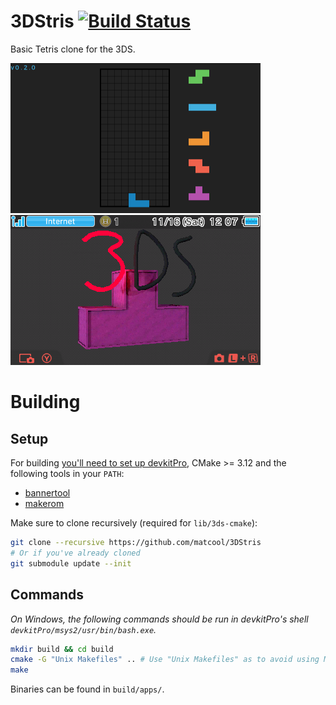 # 3DStris [![Build Status][travis-badge]][travis-link]
Basic Tetris clone for the 3DS.

<p float="left">
	<img src="screenshot.png" width="400px"/>
	<img src="banner.png" width="400px"/>
</p>

# Building
## Setup
For building [you'll need to set up devkitPro][devkitpro-setup], CMake >= 3.12 and the following tools in your `PATH`:
- [bannertool][bannertool-url]
- [makerom][makerom-url]

Make sure to clone recursively (required for `lib/3ds-cmake`):
```bash
git clone --recursive https://github.com/matcool/3DStris
# Or if you've already cloned
git submodule update --init
```
## Commands
*On Windows, the following commands should be run in devkitPro's shell `devkitPro/msys2/usr/bin/bash.exe`.*
```bash
mkdir build && cd build
cmake -G "Unix Makefiles" .. # Use "Unix Makefiles" as to avoid using MSVC on Windows
make
```
Binaries can be found in `build/apps/`.

[devkitpro-setup]: https://www.3dbrew.org/wiki/Setting_up_Development_Environment
[makerom-url]: https://github.com/jakcron/Project_CTR
[bannertool-url]: https://github.com/Steveice10/bannertool
[travis-badge]: https://travis-ci.org/3DStris/3DStris.svg?branch=master
[travis-link]: https://travis-ci.org/3DStris/3DStris
